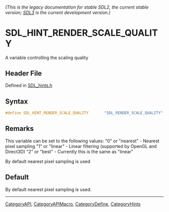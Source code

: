 ###### (This is the legacy documentation for stable SDL2, the current stable version; [SDL3](https://wiki.libsdl.org/SDL3/) is the current development version.)
# SDL_HINT_RENDER_SCALE_QUALITY

A variable controlling the scaling quality

## Header File

Defined in [SDL_hints.h](https://github.com/libsdl-org/SDL/blob/SDL2/include/SDL_hints.h)

## Syntax

```c
#define SDL_HINT_RENDER_SCALE_QUALITY       "SDL_RENDER_SCALE_QUALITY"
```

## Remarks

This variable can be set to the following values: "0" or "nearest" -
Nearest pixel sampling "1" or "linear" - Linear filtering (supported by
OpenGL and Direct3D) "2" or "best" - Currently this is the same as "linear"

By default nearest pixel sampling is used

## Default

By default nearest pixel sampling is used.

----
[CategoryAPI](CategoryAPI), [CategoryAPIMacro](CategoryAPIMacro), [CategoryDefine](CategoryDefine), [CategoryHints](CategoryHints)


